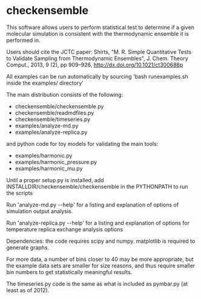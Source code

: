 checkensemble
=============

This software allows users to perform statistical test to determine if a given molecular simulation is consistent with the thermodynamic ensemble it is performed in.

Users should cite the JCTC paper: Shirts, "M. R. Simple Quantitative Tests to Validate Sampling from Thermodynamic Ensembles", J. Chem. Theory Comput., 2013, 9 (2), pp 909–926, http://dx.doi.org/10.1021/ct300688p

All examples can be run automatically by sourcing 'bash runexamples.sh inside the examples/ directory'

The main distribution consists of the following: 

* checkensemble/checkensemble.py
* checkensemble/readmdfiles.py
* checkensemble/timeseries.py
* examples/analyze-md.py
* examples/analyze-replica.py

and python code for toy models for validating the main tools:

* examples/harmonic.py  
* examples/harmonic_pressure.py
* examples/harmonic_mu.py

Until a proper setup.py is installed, add
INSTALLDIR/checkensemble/checkensemble in the PYTHONPATH to run the scripts

Run 'analyze-md.py --help' for a listing and explanation of options of
simulation output analysis.
      
Run 'analyze-replica.py --help' for a listing and explanation of
options for temperature replica exchange analysis options

Dependencies: the code requires scipy and numpy.  matplotlib is
required to generate graphs.

For more data, a number of bins closer to 40 may be more appropriate,
but the example data sets are smaller for size reasons, and thus
require smaller bin numbers to get statistically meaningful results.

The timeseries.py code is the same as what is included as pymbar.py
(at least as of 2012).
